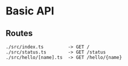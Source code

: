 # Basic API

## Routes

```
./src/index.ts         -> GET /
./src/status.ts        -> GET /status
./src/hello/[name].ts  -> GET /hello/{name}
```
